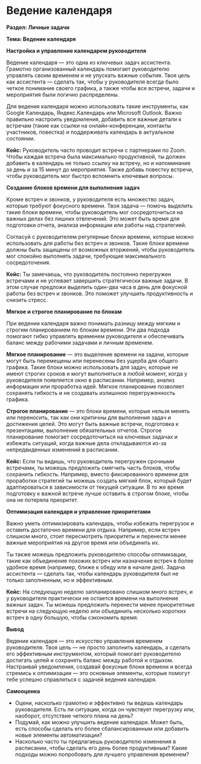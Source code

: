 # Ведение календаря

**Раздел: Личные задачи**

**Тема: Ведение календаря**

**Настройка и управление календарем руководителя**

Ведение календаря — это одна из ключевых задач ассистента. Грамотно организованный календарь помогает руководителю управлять своим временем и не упускать важные события. Твоя цель как ассистента — сделать так, чтобы у руководителя всегда было четкое понимание своего графика, а также чтобы все встречи, задачи и мероприятия были логично распределены.

Для ведения календаря можно использовать такие инструменты, как Google Календарь, Яндекс.Календарь или Microsoft Outlook. Важно правильно настроить уведомления, добавить все важные детали к встречам (такие как ссылки на онлайн-конференции, контакты участников, повестка) и поддерживать календарь в актуальном состоянии.

**Кейс:** Руководитель часто проводит встречи с партнерами по Zoom. Чтобы каждая встреча была максимально продуктивной, ты должен добавить в календарь не только ссылку на встречу, но и напоминание за день и за 15 минут до мероприятия. Также добавь повестку встречи, чтобы руководитель мог быстро вспомнить ключевые вопросы.

**Создание блоков времени для выполнения задач**

Кроме встреч и звонков, у руководителя есть множество задач, которые требуют фокусного времени. Твоя задача — помочь выделить такие блоки времени, чтобы руководитель мог сосредоточиться на важных делах без лишних отвлечений. Это может быть время для подготовки отчета, анализа информации или работы над стратегией.

Согласуй с руководителем регулярные блоки времени, которые можно использовать для работы без встреч и звонков. Такие блоки времени должны быть защищены от возможных вторжений, чтобы руководитель мог спокойно выполнять задачи, требующие максимального сосредоточения.

**Кейс:** Ты замечаешь, что руководитель постоянно перегружен встречами и не успевает завершить стратегически важные задачи. В этом случае предложи выделить один-два часа в день для фокусной работы без встреч и звонков. Это поможет улучшить продуктивность и снизить стресс.

**Мягкое и строгое планирование по блокам**

При ведении календаря важно понимать разницу между мягким и строгим планированием по блокам времени. Эти два подхода помогают гибко управлять временем руководителя и обеспечивать баланс между рабочими задачами и личным временем.

**Мягкое планирование** — это выделение времени на задачи, которые могут быть перемещены или перенесены без ущерба для общего графика. Такие блоки можно использовать для задач, которые не имеют строгих сроков и могут выполняться в любой момент, когда у руководителя появляется окно в расписании. Например, анализ информации или проработка идей. Мягкое планирование позволяет сохранять гибкость и не создавать излишнюю перегруженность графика.

**Строгое планирование** — это блоки времени, которые нельзя менять или переносить, так как они критичны для выполнения задач и достижения целей. Это могут быть важные встречи, подготовка к презентациям, выполнение обязательных отчетов. Строгое планирование помогает сосредоточиться на ключевых задачах и избежать ситуаций, когда важные дела откладываются из-за непредвиденных изменений в расписании.

**Кейс:** Если ты видишь, что руководитель перегружен срочными встречами, ты можешь предложить смягчить часть блоков, чтобы сохранить гибкость. Например, вместо фиксированного времени для проработки стратегий ты можешь создать мягкий блок, который будет адаптироваться в зависимости от текущей ситуации. В то же время подготовку к важной встрече лучше оставить в строгом блоке, чтобы она не потеряла приоритет.

**Оптимизация календаря и управление приоритетами**

Важно уметь оптимизировать календарь, чтобы избежать перегрузок и оставить достаточно времени для отдыха. Например, если встреч слишком много, стоит пересмотреть приоритеты и перенести менее важные мероприятия на другое время или объединить их.

Ты также можешь предложить руководителю способы оптимизации, такие как объединение похожих встреч или назначение встреч в более удобное время (например, ближе к обеду или в начале дня). Задача ассистента — сделать так, чтобы календарь руководителя был не только заполненным, но и эффективным.

**Кейс:** На следующую неделю запланировано слишком много встреч, и у руководителя практически не остается времени на выполнение важных задач. Ты можешь предложить перенести менее приоритетные встречи на следующую неделю или объединить несколько коротких встреч в одну большую, чтобы сэкономить время.

**Вывод**

Ведение календаря — это искусство управления временем руководителя. Твоя цель — не просто заполнить календарь, а сделать его эффективным инструментом, который помогает руководителю достигать целей и сохранять баланс между работой и отдыхом. Настраивай уведомления, создавай фокусные блоки времени и всегда стремись к оптимизации — это основные элементы, которые помогут тебе успешно справляться с задачей ведения календаря.

**Самооценка**

* Оцени, насколько грамотно и эффективно ты ведешь календарь руководителя. Есть ли ситуации, когда он чувствует перегрузку или, наоборот, отсутствие четкого плана на день?
* Подумай, как можно улучшить ведение календаря. Может быть, есть способы сделать его более сбалансированным или добавить новые элементы автоматизации?
* Насколько часто ты предлагаешь руководителю изменения в расписании, чтобы сделать его день более продуктивным? Какие подходы можно попробовать для лучшего управления временем?
